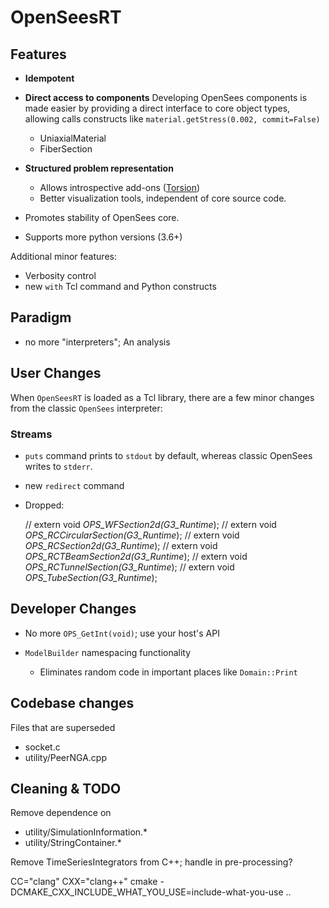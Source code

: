 # OpenSeesRT

## Features

- **Idempotent**
- **Direct access to components** Developing OpenSees components
  is made easier by providing a direct interface to core object
  types, allowing calls constructs like `material.getStress(0.002, commit=False)`
  - UniaxialMaterial
  - FiberSection

- **Structured problem representation**
  - Allows introspective add-ons ([Torsion]())
  - Better visualization tools, independent of core source code.

- Promotes stability of OpenSees core.
- Supports more python versions (3.6+)

Additional minor features:
- Verbosity control
- new `with` Tcl command and Python constructs

## Paradigm

- no more "interpreters"; An analysis 

## User Changes

When `OpenSeesRT` is loaded as a Tcl library, there are a few minor
changes from the classic `OpenSees` interpreter:

### Streams
- `puts` command prints to `stdout` by default, whereas classic OpenSees
  writes to `stderr`.

- new `redirect` command

- Dropped:

    // extern void *OPS_WFSection2d(G3_Runtime*);
    // extern void *OPS_RCCircularSection(G3_Runtime*);
    // extern void *OPS_RCSection2d(G3_Runtime*);
    // extern void *OPS_RCTBeamSection2d(G3_Runtime*);
    // extern void *OPS_RCTunnelSection(G3_Runtime*);
    // extern void *OPS_TubeSection(G3_Runtime*);

## Developer Changes

- No more `OPS_GetInt(void)`; use your host's API

- `ModelBuilder` namespacing functionality
  - Eliminates random code in important places like `Domain::Print`


## Codebase changes

Files that are superseded

- socket.c
- utility/PeerNGA.cpp

## Cleaning & TODO

Remove dependence on

- utility/SimulationInformation.\*
- utility/StringContainer.\*

Remove TimeSeriesIntegrators from C++; handle in pre-processing?


  CC="clang" CXX="clang++" cmake -DCMAKE_CXX_INCLUDE_WHAT_YOU_USE=include-what-you-use ..


